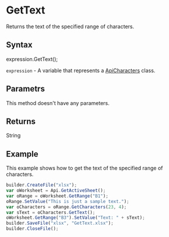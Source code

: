 # GetText

Returns the text of the specified range of characters.

## Syntax

expression.GetText();

`expression` - A variable that represents a [ApiCharacters](../ApiCharacters.md) class.

## Parametrs

This method doesn't have any parameters.

## Returns

String

## Example

This example shows how to get the text of the specified range of characters.

```javascript
builder.CreateFile("xlsx");
var oWorksheet = Api.GetActiveSheet();
var oRange = oWorksheet.GetRange("B1");
oRange.SetValue("This is just a sample text.");
var oCharacters = oRange.GetCharacters(23, 4);
var sText = oCharacters.GetText();
oWorksheet.GetRange("B3").SetValue("Text: " + sText);
builder.SaveFile("xlsx", "GetText.xlsx");
builder.CloseFile();
```